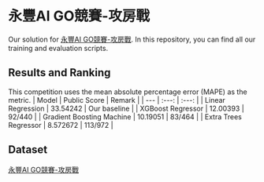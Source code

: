 # 永豐AI GO競賽-攻房戰
Our solution for [永豐AI GO競賽-攻房戰](https://tbrain.trendmicro.com.tw/Competitions/Details/30). In this repository, you can find all our training and evaluation scripts.

## Results and Ranking
This competition uses the mean absolute percentage error (MAPE) as the metric.
| Model | Public Score | Remark |
| --- | :---: | :---: |
| Linear Regression | 33.54242 | Our baseline |
| XGBoost Regressor | 12.00393 | 92/440 |
| Gradient Boosting Machine | 10.19051 | 83/464 |
| Extra Trees Regressor | 8.572672 | 113/972 |

## Dataset
[永豐AI GO競賽-攻房戰](https://tbrain.trendmicro.com.tw/Competitions/Details/30)
